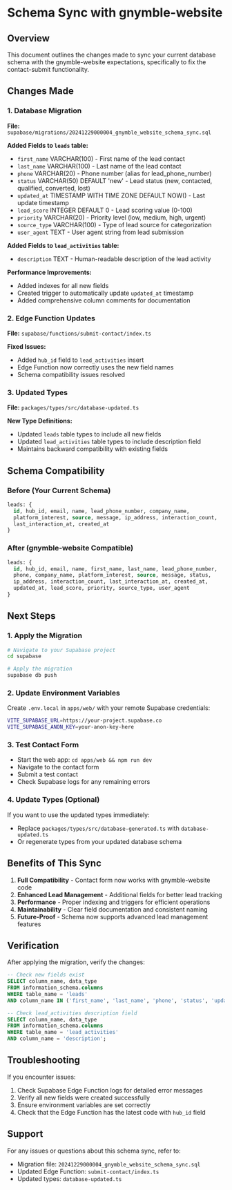 # Schema Sync with gnymble-website

## Overview

This document outlines the changes made to sync your current database schema with the gnymble-website expectations, specifically to fix the contact-submit functionality.

## Changes Made

### 1. Database Migration

**File:** `supabase/migrations/20241229000004_gnymble_website_schema_sync.sql`

**Added Fields to `leads` table:**

- `first_name` VARCHAR(100) - First name of the lead contact
- `last_name` VARCHAR(100) - Last name of the lead contact
- `phone` VARCHAR(20) - Phone number (alias for lead_phone_number)
- `status` VARCHAR(50) DEFAULT 'new' - Lead status (new, contacted, qualified, converted, lost)
- `updated_at` TIMESTAMP WITH TIME ZONE DEFAULT NOW() - Last update timestamp
- `lead_score` INTEGER DEFAULT 0 - Lead scoring value (0-100)
- `priority` VARCHAR(20) - Priority level (low, medium, high, urgent)
- `source_type` VARCHAR(100) - Type of lead source for categorization
- `user_agent` TEXT - User agent string from lead submission

**Added Fields to `lead_activities` table:**

- `description` TEXT - Human-readable description of the lead activity

**Performance Improvements:**

- Added indexes for all new fields
- Created trigger to automatically update `updated_at` timestamp
- Added comprehensive column comments for documentation

### 2. Edge Function Updates

**File:** `supabase/functions/submit-contact/index.ts`

**Fixed Issues:**

- Added `hub_id` field to `lead_activities` insert
- Edge Function now correctly uses the new field names
- Schema compatibility issues resolved

### 3. Updated Types

**File:** `packages/types/src/database-updated.ts`

**New Type Definitions:**

- Updated `leads` table types to include all new fields
- Updated `lead_activities` table types to include description field
- Maintains backward compatibility with existing fields

## Schema Compatibility

### Before (Your Current Schema)

```sql
leads: {
  id, hub_id, email, name, lead_phone_number, company_name,
  platform_interest, source, message, ip_address, interaction_count,
  last_interaction_at, created_at
}
```

### After (gnymble-website Compatible)

```sql
leads: {
  id, hub_id, email, name, first_name, last_name, lead_phone_number,
  phone, company_name, platform_interest, source, message, status,
  ip_address, interaction_count, last_interaction_at, created_at,
  updated_at, lead_score, priority, source_type, user_agent
}
```

## Next Steps

### 1. Apply the Migration

```bash
# Navigate to your Supabase project
cd supabase

# Apply the migration
supabase db push
```

### 2. Update Environment Variables

Create `.env.local` in `apps/web/` with your remote Supabase credentials:

```bash
VITE_SUPABASE_URL=https://your-project.supabase.co
VITE_SUPABASE_ANON_KEY=your-anon-key-here
```

### 3. Test Contact Form

- Start the web app: `cd apps/web && npm run dev`
- Navigate to the contact form
- Submit a test contact
- Check Supabase logs for any remaining errors

### 4. Update Types (Optional)

If you want to use the updated types immediately:

- Replace `packages/types/src/database-generated.ts` with `database-updated.ts`
- Or regenerate types from your updated database schema

## Benefits of This Sync

1. **Full Compatibility** - Contact form now works with gnymble-website code
2. **Enhanced Lead Management** - Additional fields for better lead tracking
3. **Performance** - Proper indexing and triggers for efficient operations
4. **Maintainability** - Clear field documentation and consistent naming
5. **Future-Proof** - Schema now supports advanced lead management features

## Verification

After applying the migration, verify the changes:

```sql
-- Check new fields exist
SELECT column_name, data_type
FROM information_schema.columns
WHERE table_name = 'leads'
AND column_name IN ('first_name', 'last_name', 'phone', 'status', 'updated_at');

-- Check lead_activities description field
SELECT column_name, data_type
FROM information_schema.columns
WHERE table_name = 'lead_activities'
AND column_name = 'description';
```

## Troubleshooting

If you encounter issues:

1. Check Supabase Edge Function logs for detailed error messages
2. Verify all new fields were created successfully
3. Ensure environment variables are set correctly
4. Check that the Edge Function has the latest code with `hub_id` field

## Support

For any issues or questions about this schema sync, refer to:

- Migration file: `20241229000004_gnymble_website_schema_sync.sql`
- Updated Edge Function: `submit-contact/index.ts`
- Updated types: `database-updated.ts`
